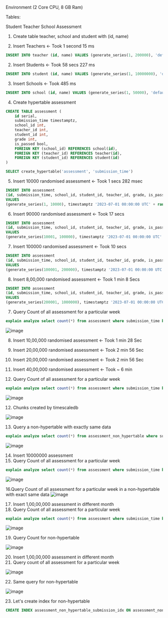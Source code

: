 Environment (2 Core CPU, 8 GB Ram)

Tables:

Student
Teacher
School
Assessment

1. Create table teacher, school and student with (id, name)

1. Insert Teachers <- Took 1 second 15 ms

```sql
INSERT INTO teacher (id, name) VALUES (generate_series(1, 200000), 'default')
```

2. Insert Students <- Took 58 secs 227 ms

```sql
INSERT INTO student (id, name) VALUES (generate_series(1, 10000000), 'default')
```

3. Insert Schools <- Took 485 ms

```sql
INSERT INTO school (id, name) VALUES (generate_series(1, 50000), 'default')
```

4. Create hypertable assessment

```sql
CREATE TABLE assessment (
	id serial,
	submission_time timestamptz,
	school_id int,
	teacher_id int,
	student_id int,
	grade int,
	is_passed bool,
	FOREIGN KEY (school_id) REFERENCES school(id),
	FOREIGN KEY (teacher_id) REFERENCES teacher(id),
	FOREIGN KEY (student_id) REFERENCES student(id)
)

SELECT create_hypertable('assessment', 'submission_time')
```
5. Insert 10000 randomised assessment <- Took 1 secs 282 msec

```sql
INSERT INTO assessment 
(id, submission_time, school_id, student_id, teacher_id, grade, is_passed) 
VALUES 
(generate_series(1, 10000), timestamptz '2023-07-01 00:00:00 UTC' + random() * INTERVAL '30 days', floor(random() * 50000) + 1, floor(random() * 10000000) + 1, floor(random() * 200000) + 1, floor(random() * 3) + 1, RANDOM()::INT::BOOLEAN);
```

6. Insert 90000 randomised assessment <- Took 17 secs

```sql
INSERT INTO assessment 
(id, submission_time, school_id, student_id, teacher_id, grade, is_passed) 
VALUES 
(generate_series(10001, 100000), timestamptz '2023-07-01 00:00:00 UTC' + random() * INTERVAL '30 days', floor(random() * 50000) + 1, floor(random() * 10000000) + 1, floor(random() * 200000) + 1, floor(random() * 3) + 1, RANDOM()::INT::BOOLEAN);
```

7. Insert 100000 randomised assessment <- Took 10 secs

```sql
INSERT INTO assessment 
(id, submission_time, school_id, student_id, teacher_id, grade, is_passed) 
VALUES 
(generate_series(100001, 200000), timestamptz '2023-07-01 00:00:00 UTC' + random() * INTERVAL '30 days', floor(random() * 50000) + 1, floor(random() * 10000000) + 1, floor(random() * 200000) + 1, floor(random() * 3) + 1, RANDOM()::INT::BOOLEAN);
```

8. Insert 8,00,000 randomised assessment <- Took 1 min 8 Secs

```sql
INSERT INTO assessment 
(id, submission_time, school_id, student_id, teacher_id, grade, is_passed) 
VALUES 
(generate_series(200001, 1000000), timestamptz '2023-07-01 00:00:00 UTC' + random() * INTERVAL '30 days', floor(random() * 50000) + 1, floor(random() * 10000000) + 1, floor(random() * 200000) + 1, floor(random() * 3) + 1, RANDOM()::INT::BOOLEAN);
```

7. Query Count of all assessment for a particular week

```sql
explain analyze select count(*) from assessment where submission_time between '2023-07-03' and '2023-07-09';
```

![image](https://github.com/singhalkarun/postgresql-benchmarks/assets/113603846/0c8fe693-e6aa-4c56-bb27-34787bbf5db5)

8. Insert 10,00,000 randomised assessment <- Took 1 min 28 Sec
9. Insert 20,00,000 randomised assessment <- Took 2 min 56 Sec
10. Insert 20,00,000 randomised assessment <- Took 2 min 56 Sec
10. Insert 40,00,000 randomised assessment <- Took ~ 6 min

11. Query Count of all assessment for a particular week

```sql
explain analyze select count(*) from assessment where submission_time between '2023-07-03' and '2023-07-09';
```

![image](https://github.com/singhalkarun/postgresql-benchmarks/assets/113603846/27e22ba0-a530-4b95-8524-839af9e41635)

12. Chunks created by timescaledb

![image](https://github.com/singhalkarun/postgresql-benchmarks/assets/113603846/777e8062-f321-4a93-ac70-fb4b673386cb)

13. Query a non-hypertable with exactly same data

```sql
explain analyze select count(*) from assessment_non_hypertable where submission_time between '2023-07-03' and '2023-07-09';
```

![image](https://github.com/singhalkarun/postgresql-benchmarks/assets/113603846/ddf54fed-b4be-410d-be87-b854a9b3d9d0)

14. Insert 10000000 assessment
15. Query Count of all assessment for a particular week

```sql
explain analyze select count(*) from assessment where submission_time between '2023-07-03' and '2023-07-09';
```

![image](https://github.com/singhalkarun/postgresql-benchmarks/assets/113603846/339e88ac-26df-4660-b09a-44e8a495cb66)

16.Query Count of all assessment for a particular week in a non-hypertable with exact same data
![image](https://github.com/singhalkarun/postgresql-benchmarks/assets/113603846/4f9327f2-8e23-4c8d-8ca9-9f1f50935cbf)

17. Insert 1,00,00,000 assessment in different month
18. Query Count of all assessment for a particular week

```sql
explain analyze select count(*) from assessment where submission_time between '2023-07-03' and '2023-07-09';
```

![image](https://github.com/singhalkarun/postgresql-benchmarks/assets/113603846/546f0a1d-0136-455f-9ccd-e02ed79cfb09)

19. Query Count for non-hypertable

![image](https://github.com/singhalkarun/postgresql-benchmarks/assets/113603846/97ad8d2a-5519-491e-94b0-3c78ab4aa83d)

20. Insert 1,00,00,000 assessment in different month
21. Query count of all assessment for a particular week

![image](https://github.com/singhalkarun/postgresql-benchmarks/assets/113603846/b38b45b6-d68e-4a24-b99a-3dd9732c6e9f)

22. Same query for non-hypertable

![image](https://github.com/singhalkarun/postgresql-benchmarks/assets/113603846/5bfa728f-f838-4557-b716-f61851973c99)

23. Let's create index for non-hypertable

```sql
CREATE INDEX assessment_non_hypertable_submission_idx ON assessment_non_hypertable (submission_time)
```
